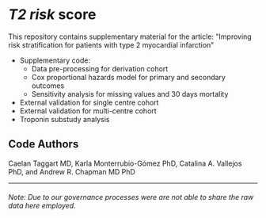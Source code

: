 # *T2 risk* score

This repository contains supplementary material for the article: "Improving risk stratification for patients with type 2 myocardial infarction"

- Supplementary code: 
  - Data pre-processing for derivation cohort 
  - Cox proportional hazards model for primary and secondary outcomes
  - Sensitivity analysis for missing values and 30 days mortality
- External validation for single centre cohort
- External validation for multi-centre cohort
- Troponin substudy analysis


## Code Authors
  Caelan Taggart MD, Karla Monterrubio-Gómez PhD, Catalina A. Vallejos PhD, and Andrew R. Chapman MD PhD


----





###### _Note: Due to our governance processes were are not able to share the raw data here employed._



